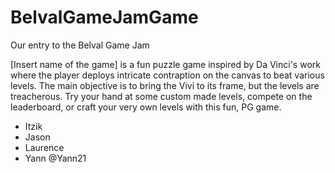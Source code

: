 # BelvalGameJamGame
Our entry to the Belval Game Jam

\[Insert name of the game\] is a fun puzzle game inspired by Da Vinci's work where the player deploys intricate contraption on the canvas to beat various levels. The main objective is to bring the Vivi to its frame, but the levels are treacherous. Try your hand at some custom made levels, compete on the leaderboard, or craft your very own levels with this fun, PG game.

* Itzik
* Jason
* Laurence
* Yann @Yann21

